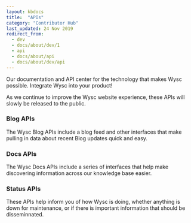 ```yaml
---
layout: kbdocs
title:  "APIs"
category: "Contributor Hub"
last_updated: 24 Nov 2019
redirect_from:
  - dev
  - docs/about/dev/1
  - api
  - docs/about/api
  - docs/about/dev/api
---
```


Our documentation and API center for the technology that makes Wysc possible. Integrate Wysc into your product!

As we continue to improve the Wysc website experience, these APIs will slowly be released to the public.

### Blog APIs

The Wysc Blog APIs include a blog feed and other interfaces that make pulling in data about recent Blog updates quick and easy.

### Docs APIs

The Wysc Docs APIs include a series of interfaces that help make discovering information across our knowledge base easier.

### Status APIs

These APIs help inform you of how Wysc is doing, whether anything is down for maintenance, or if there is important information that should be disseminnated.